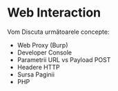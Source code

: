 # Web Interaction

Vom Discuta următoarele concepte:

- Web Proxy (Burp)
- Developer Console
- Parametrii URL vs Payload POST
- Headere HTTP
- Sursa Paginii
- PHP

